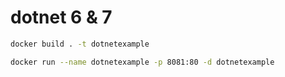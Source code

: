 # dotnet 6 & 7

```bash
docker build . -t dotnetexample

docker run --name dotnetexample -p 8081:80 -d dotnetexample
```
